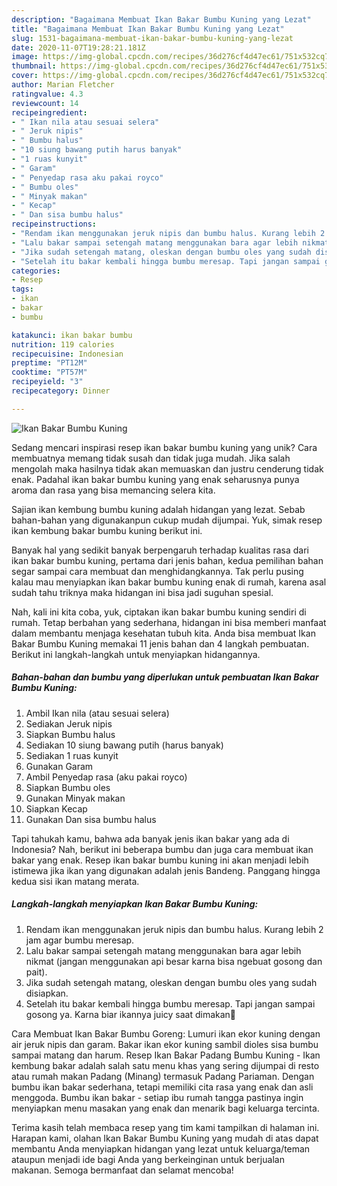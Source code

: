 ```yaml
---
description: "Bagaimana Membuat Ikan Bakar Bumbu Kuning yang Lezat"
title: "Bagaimana Membuat Ikan Bakar Bumbu Kuning yang Lezat"
slug: 1531-bagaimana-membuat-ikan-bakar-bumbu-kuning-yang-lezat
date: 2020-11-07T19:28:21.181Z
image: https://img-global.cpcdn.com/recipes/36d276cf4d47ec61/751x532cq70/ikan-bakar-bumbu-kuning-foto-resep-utama.jpg
thumbnail: https://img-global.cpcdn.com/recipes/36d276cf4d47ec61/751x532cq70/ikan-bakar-bumbu-kuning-foto-resep-utama.jpg
cover: https://img-global.cpcdn.com/recipes/36d276cf4d47ec61/751x532cq70/ikan-bakar-bumbu-kuning-foto-resep-utama.jpg
author: Marian Fletcher
ratingvalue: 4.3
reviewcount: 14
recipeingredient:
- " Ikan nila atau sesuai selera"
- " Jeruk nipis"
- " Bumbu halus"
- "10 siung bawang putih harus banyak"
- "1 ruas kunyit"
- " Garam"
- " Penyedap rasa aku pakai royco"
- " Bumbu oles"
- " Minyak makan"
- " Kecap"
- " Dan sisa bumbu halus"
recipeinstructions:
- "Rendam ikan menggunakan jeruk nipis dan bumbu halus. Kurang lebih 2 jam agar bumbu meresap."
- "Lalu bakar sampai setengah matang menggunakan bara agar lebih nikmat (jangan menggunakan api besar karna bisa ngebuat gosong dan pait)."
- "Jika sudah setengah matang, oleskan dengan bumbu oles yang sudah disiapkan."
- "Setelah itu bakar kembali hingga bumbu meresap. Tapi jangan sampai gosong ya. Karna biar ikannya juicy saat dimakan🤤"
categories:
- Resep
tags:
- ikan
- bakar
- bumbu

katakunci: ikan bakar bumbu 
nutrition: 119 calories
recipecuisine: Indonesian
preptime: "PT12M"
cooktime: "PT57M"
recipeyield: "3"
recipecategory: Dinner

---
```



![Ikan Bakar Bumbu Kuning](https://img-global.cpcdn.com/recipes/36d276cf4d47ec61/751x532cq70/ikan-bakar-bumbu-kuning-foto-resep-utama.jpg)

Sedang mencari inspirasi resep ikan bakar bumbu kuning yang unik? Cara membuatnya memang tidak susah dan tidak juga mudah. Jika salah mengolah maka hasilnya tidak akan memuaskan dan justru cenderung tidak enak. Padahal ikan bakar bumbu kuning yang enak seharusnya punya aroma dan rasa yang bisa memancing selera kita.

Sajian ikan kembung bumbu kuning adalah hidangan yang lezat. Sebab bahan-bahan yang digunakanpun cukup mudah dijumpai. Yuk, simak resep ikan kembung bakar bumbu kuning berikut ini.

Banyak hal yang sedikit banyak berpengaruh terhadap kualitas rasa dari ikan bakar bumbu kuning, pertama dari jenis bahan, kedua pemilihan bahan segar sampai cara membuat dan menghidangkannya. Tak perlu pusing kalau mau menyiapkan ikan bakar bumbu kuning enak di rumah, karena asal sudah tahu triknya maka hidangan ini bisa jadi suguhan spesial.


Nah, kali ini kita coba, yuk, ciptakan ikan bakar bumbu kuning sendiri di rumah. Tetap berbahan yang sederhana, hidangan ini bisa memberi manfaat dalam membantu menjaga kesehatan tubuh kita. Anda bisa membuat Ikan Bakar Bumbu Kuning memakai 11 jenis bahan dan 4 langkah pembuatan. Berikut ini langkah-langkah untuk menyiapkan hidangannya.

<!--inarticleads1-->

##### Bahan-bahan dan bumbu yang diperlukan untuk pembuatan Ikan Bakar Bumbu Kuning:

1. Ambil  Ikan nila (atau sesuai selera)
1. Sediakan  Jeruk nipis
1. Siapkan  Bumbu halus
1. Sediakan 10 siung bawang putih (harus banyak)
1. Sediakan 1 ruas kunyit
1. Gunakan  Garam
1. Ambil  Penyedap rasa (aku pakai royco)
1. Siapkan  Bumbu oles
1. Gunakan  Minyak makan
1. Siapkan  Kecap
1. Gunakan  Dan sisa bumbu halus


Tapi tahukah kamu, bahwa ada banyak jenis ikan bakar yang ada di Indonesia? Nah, berikut ini beberapa bumbu dan juga cara membuat ikan bakar yang enak. Resep ikan bakar bumbu kuning ini akan menjadi lebih istimewa jika ikan yang digunakan adalah jenis Bandeng. Panggang hingga kedua sisi ikan matang merata. 

<!--inarticleads2-->

##### Langkah-langkah menyiapkan Ikan Bakar Bumbu Kuning:

1. Rendam ikan menggunakan jeruk nipis dan bumbu halus. Kurang lebih 2 jam agar bumbu meresap.
1. Lalu bakar sampai setengah matang menggunakan bara agar lebih nikmat (jangan menggunakan api besar karna bisa ngebuat gosong dan pait).
1. Jika sudah setengah matang, oleskan dengan bumbu oles yang sudah disiapkan.
1. Setelah itu bakar kembali hingga bumbu meresap. Tapi jangan sampai gosong ya. Karna biar ikannya juicy saat dimakan🤤


Cara Membuat Ikan Bakar Bumbu Goreng: Lumuri ikan ekor kuning dengan air jeruk nipis dan garam. Bakar ikan ekor kuning sambil dioles sisa bumbu sampai matang dan harum. Resep Ikan Bakar Padang Bumbu Kuning - Ikan kembung bakar adalah salah satu menu khas yang sering dijumpai di resto atau rumah makan Padang (Minang) termasuk Padang Pariaman. Dengan bumbu ikan bakar sederhana, tetapi memiliki cita rasa yang enak dan asli menggoda. Bumbu ikan bakar - setiap ibu rumah tangga pastinya ingin menyiapkan menu masakan yang enak dan menarik bagi keluarga tercinta. 

Terima kasih telah membaca resep yang tim kami tampilkan di halaman ini. Harapan kami, olahan Ikan Bakar Bumbu Kuning yang mudah di atas dapat membantu Anda menyiapkan hidangan yang lezat untuk keluarga/teman ataupun menjadi ide bagi Anda yang berkeinginan untuk berjualan makanan. Semoga bermanfaat dan selamat mencoba!
